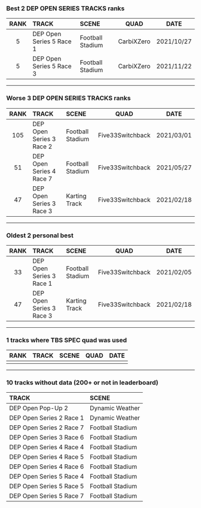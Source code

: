 ### Best 2 DEP OPEN SERIES TRACKS ranks
|RANK|TRACK|SCENE|QUAD|DATE|
|:---:|:---|:---|:---:|:---:|
|5|DEP Open Series 5 Race 1|Football Stadium|CarbiXZero|2021/10/27|
|5|DEP Open Series 5 Race 3|Football Stadium|CarbiXZero|2021/11/22|
---
### Worse 3 DEP OPEN SERIES TRACKS ranks
|RANK|TRACK|SCENE|QUAD|DATE|
|:---:|:---|:---|:---:|:---:|
|105|DEP Open Series 3 Race 2|Football Stadium|Five33Switchback|2021/03/01|
|51|DEP Open Series 4 Race 7|Football Stadium|Five33Switchback|2021/05/27|
|47|DEP Open Series 3 Race 3|Karting Track|Five33Switchback|2021/02/18|
---
### Oldest 2 personal best
|RANK|TRACK|SCENE|QUAD|DATE|
|:---:|:---|:---|:---:|:---:|
|33|DEP Open Series 3 Race 1|Football Stadium|Five33Switchback|2021/02/05|
|47|DEP Open Series 3 Race 3|Karting Track|Five33Switchback|2021/02/18|
---
### 1 tracks where TBS SPEC quad was used
|RANK|TRACK|SCENE|QUAD|DATE|
|:---:|:---|:---|:---:|:---:|
||||||
---
### 10 tracks without data (200+ or not in leaderboard)
|TRACK|SCENE|
|:---|:---|
|DEP Open Pop-Up 2|Dynamic Weather|
|DEP Open Series 2 Race 1|Dynamic Weather|
|DEP Open Series 2 Race 7|Football Stadium|
|DEP Open Series 3 Race 6|Football Stadium|
|DEP Open Series 4 Race 4|Football Stadium|
|DEP Open Series 4 Race 5|Football Stadium|
|DEP Open Series 4 Race 6|Football Stadium|
|DEP Open Series 5 Race 4|Football Stadium|
|DEP Open Series 5 Race 5|Football Stadium|
|DEP Open Series 5 Race 7|Football Stadium|
